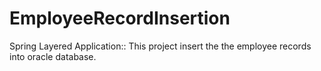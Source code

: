 # EmployeeRecordInsertion
Spring Layered Application:: This project insert the the employee records into oracle database.
